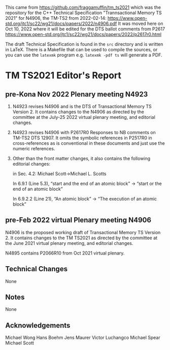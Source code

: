 This came from <https://github.com/fraggamuffin/tm_ts2021> which was the repository for
the C++ Technical Specification "Trannsactional Memory TS 2021" for N4906, the TM-TS2 from 2022-02-14:
https://www.open-std.org/jtc1/sc22/wg21/docs/papers/2022/n4906.pdf
It was moved here on Oct 10, 2022 where it will be edited for the DTS ballot comments from P2617
https://www.open-std.org/jtc1/sc22/wg21/docs/papers/2022/p2617r0.html

The draft Technical Specification is found in the `src` directory and is
written in LaTeX. There is a Makefile that can be used to compile the
sources, or you can use the `latexmk` program e.g. `latexmk -pdf ts`
will generate a PDF.

# TM TS2021 Editor's Report

## pre-Kona Nov 2022 Plenary meeting N4923

1.  N4923 revises N4906 and is the DTS of Transactional Memory TS Version 2. It contains changes to the N4906 as directed by the committee at the July-25 2022 virtual plenary meeting, and editorial changes.
2. N4923 revises N4906 with P2617R0 Responses to NB comments on TM-TS2 DTS 12907. It omits the symbolic references in P2517R0 in cross-references as is conventional in these documents and just use the numeric references. 

3. Other than the front matter changes, it also contains the following editorial changes:

      in Sec. 4.2: Michael Scott->Michael L. Scotts

      In 6.9.1 (Line 5.3), “start and the end of an atomic block” -> “start or the end of an atomic block”

      In 6.9.2.2 (Line 21), “An atomic block” ->  “The execution of an atomic block”


## pre-Feb 2022 virtual Plenary meeting N4906

N4906 is the proposed working draft of Transactional Memory TS Version 2. It contains changes to the TM TS2021 as directed by the committee at the June 2021 virtual plenary meeting, and editorial changes.

N4895 contains P2066R10 from Oct 2021 virtual plenary.

## Technical Changes

None

## Notes

None

## Acknowledgements

Michael Wong
Hans Boehm
Jens Maurer
Victor Luchangco
Michael Spear
Michael Scott
